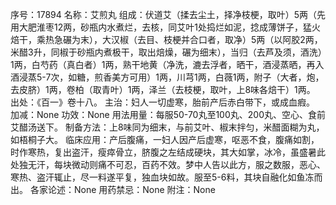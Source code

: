 序号：17894
名称：艾煎丸
组成：伏道艾（揉去尘土，择净枝梗，取叶）5两（先用大肥淮枣12两，砂瓶内水煮烂，去核，同艾叶1处捣烂如泥，捻成薄饼子，猛火焙干，乘热急碾为末），大汉椒（去目、枝梗并合口者，取净）5两（以阿胶2两，米醋3升，同椒于砂瓶内煮极干，取出焙燥，碾为细末），当归（去芦及须，酒洗）1两，白芍药（真白者）1两，熟干地黄（净洗，漉去浮者，晒干，酒浸蒸晒，再入酒浸蒸5-7次，如糖，煎香美方可用）1两，川芎1两，白薇1两，附子（大者，炮，去皮脐）1两，卷柏（取青叶）1两，泽兰（去枝梗，取叶，上8味各焙干）1两。
出处：《百一》卷十八。
主治：妇人一切虚寒，胎前产后赤白带下，或成血瘕。
加减：None
功效：None
用法用量：每服50-70丸至100丸、200丸、空心、食前艾醋汤送下。
制备方法：上8味同为细末，与前艾叶、椒末拌匀，米醋面糊为丸，如梧桐子大。
临床应用：产后腹痛，一妇人因产后虚寒，呕恶不食，腹痛如割，时作寒热，复出盗汗，瘦瘁骨立，脐腹之左结成硬块，其大如掌，冰冷，虽盛暑此处独无汗，每块微动则痛不可忍，百药不效。梦中人告以此方，服之数服，恶心、寒热、盗汗辄止，尽一料遂平复，独血块如故。服至5-6料，其块自融化如鱼冻而出。
各家论述：None
用药禁忌：None
附注：None
